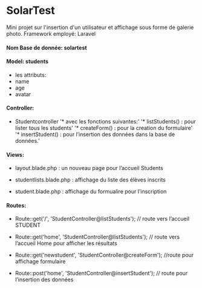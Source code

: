 # SolarTest
Mini projet sur l'insertion d'un utilisateur et affichage sous forme de galerie photo. Framework employé: Laravel

#### Nom Base de donnée: solartest

#### Model: students
* les attributs: 
* name
* age
* avatar

#### Controller:
* Studentcontroller
'* avec les fonctions suivantes:'
  '* listStudents() : pour lister tous les students'
  '* createForm() : pour la creation du formulaire'
  '* insertStudent() : pour l’insertion des données dans la base de données.'

#### Views:
* layout.blade.php : un nouveau page pour l’accueil Students

* studentlists.blade.php : affichage du liste des élèves inscrits

* student.blade.php : affichage du formualire pour l’inscription 


#### Routes:

* Route::get('/', 'StudentController@listStudents'); // route vers l’accueil STUDENT

* Route::get('home', 'StudentController@listStudents'); // route vers l’accueil Home pour afficher les résultats

* Route::get('newstudent', 'StudentController@createForm'); //route pour affichage formulaire

* Route::post('home', 'StudentController@insertStudent'); // route pour l’insertion des données
 